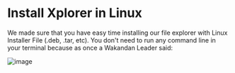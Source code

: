 # Install Xplorer in Linux

We made sure that you have easy time installing our file explorer with Linux Installer File (.deb, .tar, etc). You don't need to run any command line in your terminal because as once a Wakandan Leader said:

![image](https://user-images.githubusercontent.com/71830623/126419578-0b33097f-e3b9-4fc8-8161-085d8bdcf3f8.png)
